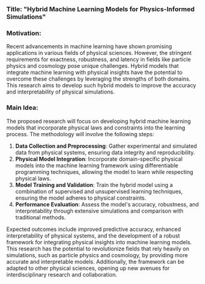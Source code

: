 ### Title: "Hybrid Machine Learning Models for Physics-Informed Simulations"

### Motivation:
Recent advancements in machine learning have shown promising applications in various fields of physical sciences. However, the stringent requirements for exactness, robustness, and latency in fields like particle physics and cosmology pose unique challenges. Hybrid models that integrate machine learning with physical insights have the potential to overcome these challenges by leveraging the strengths of both domains. This research aims to develop such hybrid models to improve the accuracy and interpretability of physical simulations.

### Main Idea:
The proposed research will focus on developing hybrid machine learning models that incorporate physical laws and constraints into the learning process. The methodology will involve the following steps:

1. **Data Collection and Preprocessing**: Gather experimental and simulated data from physical systems, ensuring data integrity and reproducibility.
2. **Physical Model Integration**: Incorporate domain-specific physical models into the machine learning framework using differentiable programming techniques, allowing the model to learn while respecting physical laws.
3. **Model Training and Validation**: Train the hybrid model using a combination of supervised and unsupervised learning techniques, ensuring the model adheres to physical constraints.
4. **Performance Evaluation**: Assess the model's accuracy, robustness, and interpretability through extensive simulations and comparison with traditional methods.

Expected outcomes include improved predictive accuracy, enhanced interpretability of physical systems, and the development of a robust framework for integrating physical insights into machine learning models. This research has the potential to revolutionize fields that rely heavily on simulations, such as particle physics and cosmology, by providing more accurate and interpretable models. Additionally, the framework can be adapted to other physical sciences, opening up new avenues for interdisciplinary research and collaboration.